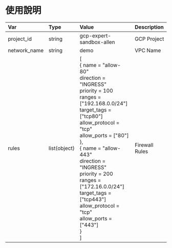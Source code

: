 # 使用說明

Var |Type |Value |Description
:---|:---|:---|:---
project_id |string |gcp-expert-sandbox-allen |GCP Project
network_name |string |demo |VPC Name
rules |list(object) | [ <br>{ name = "allow-80" <br> direction = "INGRESS" <br> priority = 100 <br> ranges = ["192.168.0.0/24"] <br> target_tags = ["tcp80"] <br> allow_protocol = "tcp" <br> allow_ports = ["80"] <br> }, <br>{ name = "allow-443" <br> direction = "INGRESS" <br> priority = 200 <br> ranges = ["172.16.0.0/24"] <br> target_tags = ["tcp443"] <br> allow_protocol = "tcp" <br> allow_ports = ["443"] <br>} <br>] | Firewall Rules
